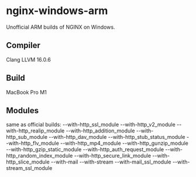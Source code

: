# nginx-windows-arm
Unofficial ARM builds of NGINX on Windows.

## Compiler
Clang LLVM 16.0.6

## Build
MacBook Pro M1

## Modules
same as official builds: --with-http_ssl_module --with-http_v2_module --with-http_realip_module --with-http_addition_module --with-http_sub_module --with-http_dav_module --with-http_stub_status_module --with-http_flv_module --with-http_mp4_module --with-http_gunzip_module --with-http_gzip_static_module --with-http_auth_request_module --with-http_random_index_module --with-http_secure_link_module --with-http_slice_module --with-mail --with-stream --with-mail_ssl_module --with-stream_ssl_module
